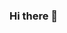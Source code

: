 ### Hi there 👋

<!--
**shubhamtkr/shubhamtkr** is a ✨ _special_ ✨ repository because its `README.md` (this file) appears on your GitHub profile.

Its Shubham Thakur here, I am a post graduate researcher specialized in AI

- 🔭 I’m currently working on Deep Learning , Machine Learning and Computer Vision
- 🌱 I’m currently learning Artifitial Intelligence

-->
